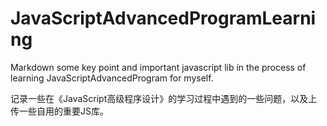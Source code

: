 # JavaScriptAdvancedProgramLearning
Markdown some key point and important javascript lib in the process of learning JavaScriptAdvancedProgram for myself.	

记录一些在《JavaScript高级程序设计》的学习过程中遇到的一些问题，以及上传一些自用的重要JS库。

